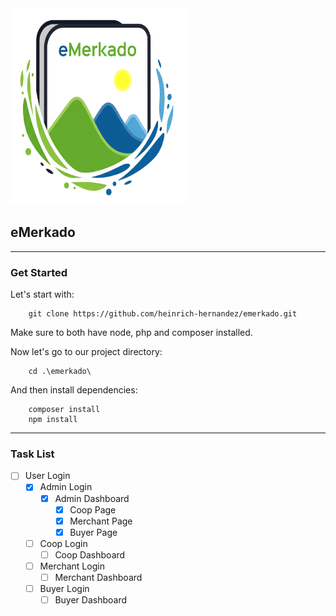 <img src="https://github.com/heinrich-hernandez/emerkado/blob/main/app/icons/eMerkado.icon.png" width="280" height="314" alt="eMerkado">

## eMerkado

-----

### Get Started

Let's start with:
```shell
    git clone https://github.com/heinrich-hernandez/emerkado.git
```

Make sure to both have node, php and composer installed.

Now let's go to our project directory:
```shell
    cd .\emerkado\
```

And then install dependencies:
```shell
    composer install
    npm install
```

-----

### Task List

- [ ] User Login
    - [x] Admin Login
        - [x] Admin Dashboard
            - [x] Coop Page
            - [x] Merchant Page
            - [x] Buyer Page
    - [ ] Coop Login
        - [ ] Coop Dashboard
    - [ ] Merchant Login
        - [ ] Merchant Dashboard
    - [ ] Buyer Login
        - [ ] Buyer Dashboard
